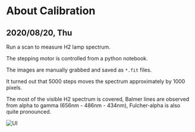 # About Calibration

## 2020/08/20, Thu

Run a scan to measure H2 lamp spectrum. 

The stepping motor is controlled from a python notebook.

The images are manually grabbed and saved as `*.fit` files.

It turned out that 5000 steps moves the spectrum approximately by 1000 pixels.

The most of the visible H2 spectrum is covered, Balmer lines are observed from alpha to gamma (656nm - 486nm - 434nm), Fulcher-alpha is also quite pronounced.

![UI](hspectra.png)